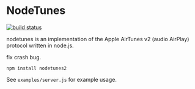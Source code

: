 NodeTunes
=========
[![build status](https://secure.travis-ci.org/stephen/nodetunes.png)](http://travis-ci.org/stephen/nodetunes)

nodetunes is an implementation of the Apple AirTunes v2 (audio AirPlay) protocol written in node.js.

fix crash bug.

```
npm install nodetunes2
```

See ```examples/server.js``` for example usage.
